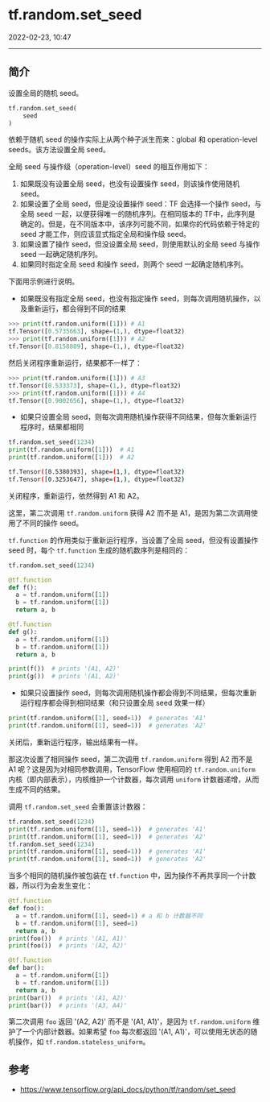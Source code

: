 # tf.random.set_seed

2022-02-23, 10:47
****

## 简介

设置全局的随机 seed。

```python
tf.random.set_seed(
    seed
)
```

依赖于随机 seed 的操作实际上从两个种子派生而来：global 和 operation-level seeds。该方法设置全局 seed。

全局 seed 与操作级（operation-level）seed 的相互作用如下：

1. 如果既没有设置全局 seed，也没有设置操作 seed，则该操作使用随机 seed。
2. 如果设置了全局 seed，但是没设置操作 seed：TF 会选择一个操作 seed，与全局 seed 一起，以便获得唯一的随机序列。在相同版本的 TF中，此序列是确定的。但是，在不同版本中，该序列可能不同，如果你的代码依赖于特定的 seed 才能工作，则应该显式指定全局和操作级 seed。
3. 如果设置了操作 seed，但没设置全局 seed，则使用默认的全局 seed 与操作 seed 一起确定随机序列。
4. 如果同时指定全局 seed 和操作 seed，则两个 seed 一起确定随机序列。

下面用示例进行说明。

- 如果既没有指定全局 seed，也没有指定操作 seed，则每次调用随机操作，以及重新运行，都会得到不同的结果

```python
>>> print(tf.random.uniform([1])) # A1
tf.Tensor([0.5735663], shape=(1,), dtype=float32)
>>> print(tf.random.uniform([1])) # A2
tf.Tensor([0.8158809], shape=(1,), dtype=float32)
```

然后关闭程序重新运行，结果都不一样了：

```python
>>> print(tf.random.uniform([1])) # A3
tf.Tensor([0.533373], shape=(1,), dtype=float32)
>>> print(tf.random.uniform([1])) # A4
tf.Tensor([0.9002656], shape=(1,), dtype=float32)
```

- 如果只设置全局 seed，则每次调用随机操作获得不同结果，但每次重新运行程序时，结果都相同

```python
tf.random.set_seed(1234)
print(tf.random.uniform([1]))  # A1
print(tf.random.uniform([1]))  # A2
```

```sh
tf.Tensor([0.5380393], shape=(1,), dtype=float32)
tf.Tensor([0.3253647], shape=(1,), dtype=float32)
```

关闭程序，重新运行，依然得到 A1 和 A2。

这里，第二次调用 `tf.random.uniform` 获得 A2 而不是 A1，是因为第二次调用使用了不同的操作 seed。

`tf.function` 的作用类似于重新运行程序，当设置了全局 seed，但没有设置操作 seed 时，每个 `tf.function` 生成的随机数序列是相同的：

```python
tf.random.set_seed(1234)

@tf.function
def f():
  a = tf.random.uniform([1])
  b = tf.random.uniform([1])
  return a, b

@tf.function
def g():
  a = tf.random.uniform([1])
  b = tf.random.uniform([1])
  return a, b

print(f())  # prints '(A1, A2)'
print(g())  # prints '(A1, A2)'
```

- 如果只设置操作 seed，则每次调用随机操作都会得到不同结果，但每次重新运行程序都会得到相同结果（和只设置全局 seed 效果一样）

```python
print(tf.random.uniform([1], seed=1))  # generates 'A1'
print(tf.random.uniform([1], seed=1))  # generates 'A2'
```

关闭后，重新运行程序，输出结果有一样。

那这次设置了相同操作 seed，第二次调用 `tf.random.uniform` 得到 A2 而不是 A1 呢？这是因为对相同参数调用，TensorFlow 使用相同的 `tf.random.uniform` 内核（即内部表示），内核维护一个计数器，每次调用 `uniform` 计数器递增，从而生成不同的结果。

调用 `tf.random.set_seed` 会重置该计数器：

```python
tf.random.set_seed(1234)
print(tf.random.uniform([1], seed=1))  # generates 'A1'
print(tf.random.uniform([1], seed=1))  # generates 'A2'
tf.random.set_seed(1234)
print(tf.random.uniform([1], seed=1))  # generates 'A1'
print(tf.random.uniform([1], seed=1))  # generates 'A2'
```

当多个相同的随机操作被包装在 `tf.function` 中，因为操作不再共享同一个计数器，所以行为会发生变化：

```python
@tf.function
def foo():
  a = tf.random.uniform([1], seed=1) # a 和 b 计数器不同
  b = tf.random.uniform([1], seed=1)
  return a, b
print(foo())  # prints '(A1, A1)'
print(foo())  # prints '(A2, A2)'

@tf.function
def bar():
  a = tf.random.uniform([1])
  b = tf.random.uniform([1])
  return a, b
print(bar())  # prints '(A1, A2)'
print(bar())  # prints '(A3, A4)'
```

第二次调用 `foo` 返回 '(A2, A2)' 而不是 '(A1, A1)'，是因为 `tf.random.uniform` 维护了一个内部计数器。如果希望 `foo` 每次都返回 '(A1, A1)'，可以使用无状态的随机操作，如 `tf.random.stateless_uniform`。

## 参考

- https://www.tensorflow.org/api_docs/python/tf/random/set_seed
